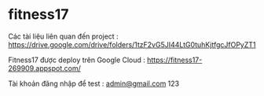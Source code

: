 # fitness17
Các tài liệu liên quan đến project : 
https://drive.google.com/drive/folders/1tzF2vG5JI44LtG0tuhKjtfgcJfOPyZT1

Fitness17 được deploy trên Google Cloud : https://fitness17-269909.appspot.com/

Tài khoản đăng nhập để test : 
admin@gmail.com
123
